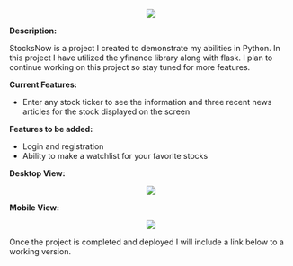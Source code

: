 <p align="center">
  <img src="https://i.postimg.cc/hjcB9LHb/Stocks-Now.png">
</p>

<strong>Description:</strong>
<p>StocksNow is a project I created to demonstrate my abilities in Python. In this project I have utilized the yfinance library along with flask. I plan to continue working on this project so stay tuned for more features.</p>

<strong>Current Features:</strong>
<ul>
<li>Enter any stock ticker to see the information and three recent news articles for the stock displayed on the screen</li>
</ul>

<strong>Features to be added:</strong>
<ul>
<li>Login and registration</li>
<li>Ability to make a watchlist for your favorite stocks</li>
</ul>

<strong>Desktop View:</strong>
<p align="center">
  <img src="https://i.postimg.cc/YqrR0Xyp/stocksnow-02.png">
</p>

<strong>Mobile View:</strong>
<p align="center">
  <img src="https://i.postimg.cc/sfcPkYfb/stocksnow-03.png">
</p>

<p>Once the project is completed and deployed I will include a link below to a working version.</p>
